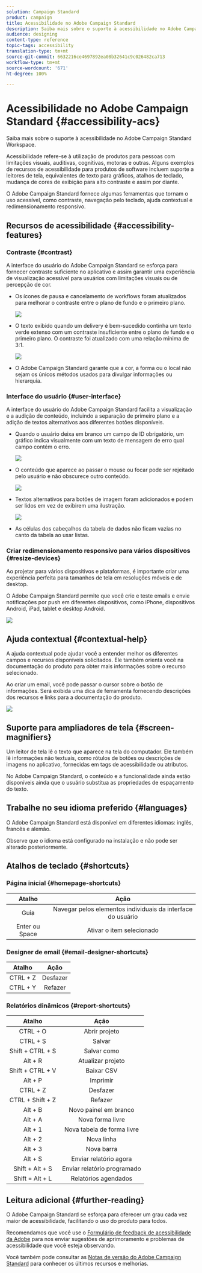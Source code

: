 ```yaml
---
solution: Campaign Standard
product: campaign
title: Acessibilidade no Adobe Campaign Standard
description: Saiba mais sobre o suporte à acessibilidade no Adobe Campaign Standard Workspace.
audience: designing
content-type: reference
topic-tags: accessibility
translation-type: tm+mt
source-git-commit: 6632216ce4697892ea08b32641c9c026482ca713
workflow-type: tm+mt
source-wordcount: '671'
ht-degree: 100%

---
```



# Acessibilidade no Adobe Campaign Standard {#accessibility-acs}

Saiba mais sobre o suporte à acessibilidade no Adobe Campaign Standard Workspace.

Acessibilidade refere-se à utilização de produtos para pessoas com limitações visuais, auditivas, cognitivas, motoras e outras. Alguns exemplos de recursos de acessibilidade para produtos de software incluem suporte a leitores de tela, equivalentes de texto para gráficos, atalhos de teclado, mudança de cores de exibição para alto contraste e assim por diante.

O Adobe Campaign Standard fornece algumas ferramentas que tornam o uso acessível, como contraste, navegação pelo teclado, ajuda contextual e redimensionamento responsivo.

## Recursos de acessibilidade {#accessibility-features}

### Contraste {#contrast}

A interface do usuário do Adobe Campaign Standard se esforça para fornecer contraste suficiente no aplicativo e assim garantir uma experiência de visualização acessível para usuários com limitações visuais ou de percepção de cor.

* Os ícones de pausa e cancelamento de workflows foram atualizados para melhorar o contraste entre o plano de fundo e o primeiro plano.

   ![](assets/accessibility_1.png)

* O texto exibido quando um delivery é bem-sucedido continha um texto verde extenso com um contraste insuficiente entre o plano de fundo e o primeiro plano. O contraste foi atualizado com uma relação mínima de 3:1.

   ![](assets/accessibility_2.png)

* O Adobe Campaign Standard garante que a cor, a forma ou o local não sejam os únicos métodos usados para divulgar informações ou hierarquia.

### Interface do usuário {#user-interface}

A interface do usuário do Adobe Campaign Standard facilita a visualização e a audição de conteúdo, incluindo a separação de primeiro plano e a adição de textos alternativos aos diferentes botões disponíveis.

* Quando o usuário deixa em branco um campo de ID obrigatório, um gráfico indica visualmente com um texto de mensagem de erro qual campo contém o erro.

   ![](assets/accessibility_3.png)

* O conteúdo que aparece ao passar o mouse ou focar pode ser rejeitado pelo usuário e não obscurece outro conteúdo.

   ![](assets/accessibility_4.png)

* Textos alternativos para botões de imagem foram adicionados e podem ser lidos em vez de exibirem uma ilustração.

   ![](assets/accessibility_5.png)

* As células dos cabeçalhos da tabela de dados não ficam vazias no canto da tabela ao usar listas.

### Criar redimensionamento responsivo para vários dispositivos {#resize-devices}

Ao projetar para vários dispositivos e plataformas, é importante criar uma experiência perfeita para tamanhos de tela em resoluções móveis e de desktop.

O Adobe Campaign Standard permite que você crie e teste emails e envie notificações por push em diferentes dispositivos, como iPhone, dispositivos Android, iPad, tablet e desktop Android.

![](assets/accessibility_6.png)

## Ajuda contextual {#contextual-help}

A ajuda contextual pode ajudar você a entender melhor os diferentes campos e recursos disponíveis solicitados. Ele também orienta você na documentação do produto para obter mais informações sobre o recurso selecionado.

Ao criar um email, você pode passar o cursor sobre o botão de informações. Será exibida uma dica de ferramenta fornecendo descrições dos recursos e links para a documentação do produto.

![](assets/accessibility_7.png)

## Suporte para ampliadores de tela {#screen-magnifiers}

Um leitor de tela lê o texto que aparece na tela do computador. Ele também lê informações não textuais, como rótulos de botões ou descrições de imagens no aplicativo, fornecidas em tags de acessibilidade ou atributos.

No Adobe Campaign Standard, o conteúdo e a funcionalidade ainda estão disponíveis ainda que o usuário substitua as propriedades de espaçamento do texto.

## Trabalhe no seu idioma preferido {#languages}

O Adobe Campaign Standard está disponível em diferentes idiomas: inglês, francês e alemão.

Observe que o idioma está configurado na instalação e não pode ser alterado posteriormente.

## Atalhos de teclado {#shortcuts}

### Página inicial {#homepage-shortcuts}

| Atalho | Ação |
|:-:|:-:|
| Guia | Navegar pelos elementos individuais da interface do usuário |
| Enter ou Space | Ativar o item selecionado |

### Designer de email {#email-designer-shortcuts}

| Atalho | Ação |
|:-:|:-:|
| CTRL + Z | Desfazer |
| CTRL + Y | Refazer |

### Relatórios dinâmicos {#report-shortcuts}

| Atalho | Ação |
|:-:|:-:|
| CTRL + O | Abrir projeto |
| CTRL + S | Salvar |
| Shift + CTRL + S | Salvar como |
| Alt + R | Atualizar projeto |
| Shift + CTRL + V | Baixar CSV |
| Alt + P | Imprimir |
| CTRL + Z | Desfazer |
| CTRL + Shift + Z | Refazer |
| Alt + B | Novo painel em branco |
| Alt + A | Nova forma livre |
| Alt + 1 | Nova tabela de forma livre |
| Alt + 2 | Nova linha |
| Alt + 3 | Nova barra |
| Alt + S | Enviar relatório agora |
| Shift + Alt + S | Enviar relatório programado |
| Shift = Alt + L | Relatórios agendados |

## Leitura adicional {#further-reading}

O Adobe Campaign Standard se esforça para oferecer um grau cada vez maior de acessibilidade, facilitando o uso do produto para todos.

Recomendamos que você use o [Formulário de feedback de acessibilidade da Adobe](https://www.adobe.com/accessibility/feedback.html) para nos enviar sugestões de aprimoramento e problemas de acessibilidade que você esteja observando.

Você também pode consultar as [Notas de versão do Adobe Campaign Standard](https://experienceleague.adobe.com/docs/campaign-standard/using/release-notes/release-notes.html?lang=pt-BR#release-notes) para conhecer os últimos recursos e melhorias.